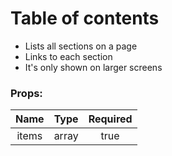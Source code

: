 # Table of contents

- Lists all sections on a page
- Links to each section
- It's only shown on larger screens

### Props:

| Name      |   Type   |  Required  |
|:---------:|:--------:|:----------:|
| items     |  array   |    true    |